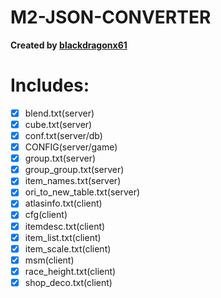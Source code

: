 # M2-JSON-CONVERTER

**Created by [blackdragonx61](https://metin2.dev/board/profile/14335-mali/)**

# Includes:
- [x] blend.txt(server)
- [x] cube.txt(server)
- [x] conf.txt(server/db)
- [x] CONFIG(server/game)
- [x] group.txt(server)
- [x] group_group.txt(server)
- [x] item_names.txt(server)
- [x] ori_to_new_table.txt(server)
- [x] atlasinfo.txt(client)
- [x] cfg(client)
- [x] itemdesc.txt(client)
- [x] item_list.txt(client)
- [x] item_scale.txt(client)
- [x] msm(client)
- [x] race_height.txt(client)
- [x] shop_deco.txt(client)
